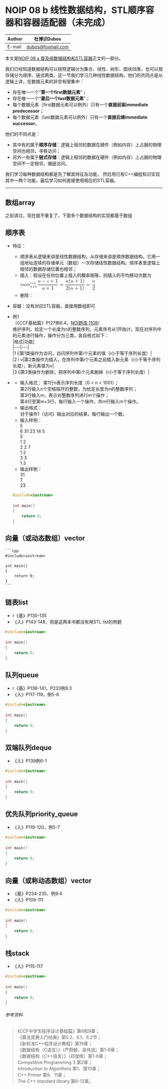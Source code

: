 NOIP 08 b 线性数据结构，STL顺序容器和容器适配器（未完成）  
======

|Author|杜博识Dubos|
|---|---|
|E-mail|dubos@foxmail.com|

本文是[NOIP 08 a 普及组数据结构和STL容器](/NOIP%20Junior/NOIP%2008%20a%20数据结构普及组.md)正文的一部分。  

我们已经知道数据结构可以按照逻辑分为集合、线性、树形、图状四类，也可以按存储分为顺序、链式两类。这一节我们学习几种线性数据结构，他们的共同点是从逻辑上讲，在数据元素的非空有限集中：  
* 存在唯一一个“**第一个first数据元素**”；
* 存在唯一一个“**最后一个last数据元素**”；
* 每个数据元素（first数据元素可以例外）只有一个**直接前驱immediate predecessor**；
* 每个数据元素（last数据元素可以例外）只有一个**直接后继immediate successor**。  

他们的不同点是：
* 其中有的属于**顺序存储**：逻辑上相邻的数据在硬件（例如内存）上占据的物理空间也相邻，寻秩访问；
* 另外一些属于**链式存储**：逻辑上相邻的数据在硬件（例如内存）上占据的物理空间不一定相邻，循链访问。  

我们学习每种数据结构都是先了解其特征及功能， 然后用已有C++编程知识实现其中一两个功能，最后学习如何直接使用相应的STL容器。

------  

## **数组array**
之前讲过，现在就不重复了，下面多个数据结构的实现都基于数组

## 顺序表  
* 特征：
	* 顺序表从逻辑来讲是线性数据结构，从存储来讲是顺序数据结构。它用一组地址连续的存储单元（数组）一次存储线性数据结构。顺序表里逻辑上相邻的数据存储位置也相邻；
	* 插入：假设在任何位置上插入的概率相等，则插入的平均移动次数为  
	![](/diagrams/NOIP%2008%20b%20顺序表2.gif)  
	* 删除：
* 容器：没有对应STL容器，直接用数组即可
* 例1  
（《CCF基础篇》P127例6.4，[NOI题库 1109](http://oj.noi.cn/oj/#main/show/1109)）  
维护序列。给定一个长度为n的整数序列，元素序号从1开始计。现在对序列中的元素进行操作，操作分为三类，各自格式如下：  
|格式|功能|  
|---|---|  
|1 i|第1类操作为访问，访问序列中第i个元素的值（i小于等于序列长度）|  
|2 i v|第2类操作为插入，在序列中第i个元素之前插入新元素（i小于等于序列长度），新元素值为v|  
|3 i|第3类操作为删除，把序列中第i个元素删掉（i小于等于序列长度）|  
* 
	* 输入格式：
	第1行n表示序列长度（0 < n < 1001）；  
	第2行输入n个空格隔开的整数，为给定长度为n的整数序列；  
	第3行输入m，表示对整数序列进行m个操作；  
	第4行至第m+3行，每行输入一个操作，共m行输入m个操作。  
	* 输出格式：  
	对于操作1（访问）输出对应的结果，每行输出一个数。  
	* 输入样例：  
	5  
	6 31 23 14 5  
	5  
	1 2  
	2 2 7  
	1 2  
	3 3  
	1 3  
	* 输出样例：  
	31  
	7  
	23  
	
	
	```cpp
	#include<iostream>

	int main() 
	{
		return 0;
	}
	```	

## 向量（或动态数组）vector
	```cpp
	#include<iostream>

	int main() 
	{
		return 0;
	}
	```

## 链表list
* r《基》P130-135 
* 《入》P143-148，但是这两本书都没有用STL list的例题
```cpp
#include<iostream>

int main() 
{
	return 0;
}
```

## 队列queue
* r《基》P138-141，P233例9.3
* 《入》P117-119，例5-6 
```cpp
#include<iostream>

int main() 
{
	return 0;
}
```

## 双端队列deque
* 《入》P139例6-1
```cpp
#include<iostream>

int main() 
{
	return 0;
}
```

## 优先队列priority_queue
* 《入》P119-120，例5-7 
```cpp
#include<iostream>

int main() 
{
	return 0;
}
```

## 向量（或称动态数组）vector
* 《基》P234-235、例9.4
* 《入》P109-111
```cpp
#include<iostream>

int main() 
{
	return 0;
}
```

## 栈stack
* 《入》P115-117
```cpp
#include<iostream>

int main() 
{
	return 0;
}
```

	
###### 参考资料  

> 《CCF中学生程序设计基础篇》第6和9章；  
> 《算法竞赛入门经典》第5.2、6.1、6.2节；  
> 《新标准C++程序设计教程》第19章；  
> 《数据结构（C语言）》（严蔚敏，吴伟民）第1-6章；  
> 《数据结构（C++语言）》（邓俊辉）第1-6章；  
> Competitive Programming 3 第2章；  
> Introduction to Algorithms 第1、第10章；  
> C++ Primer 第9、11章；  
> The C++ standard library 第6-12章。  
